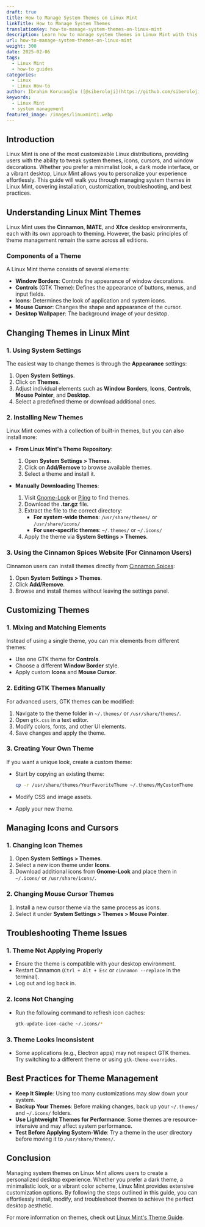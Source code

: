 ```yaml
---
draft: true
title: How to Manage System Themes on Linux Mint
linkTitle: How to Manage System Themes
translationKey: how-to-manage-system-themes-on-linux-mint
description: Learn how to manage system themes in Linux Mint with this step-by-step guide.
url: how-to-manage-system-themes-on-linux-mint
weight: 300
date: 2025-02-06
tags:
  - Linux Mint
  - how-to guides
categories:
  - Linux
  - Linux How-to
author: İbrahim Korucuoğlu ([@siberoloji](https://github.com/siberoloji))
keywords:
  - Linux Mint
  - system management
featured_image: /images/linuxmint1.webp
---
```

## Introduction

Linux Mint is one of the most customizable Linux distributions, providing users with the ability to tweak system themes, icons, cursors, and window decorations. Whether you prefer a minimalist look, a dark mode interface, or a vibrant desktop, Linux Mint allows you to personalize your experience effortlessly. This guide will walk you through managing system themes in Linux Mint, covering installation, customization, troubleshooting, and best practices.

## Understanding Linux Mint Themes

Linux Mint uses the **Cinnamon**, **MATE**, and **Xfce** desktop environments, each with its own approach to theming. However, the basic principles of theme management remain the same across all editions.

### Components of a Theme

A Linux Mint theme consists of several elements:

- **Window Borders**: Controls the appearance of window decorations.
- **Controls** (GTK Theme): Defines the appearance of buttons, menus, and input fields.
- **Icons**: Determines the look of application and system icons.
- **Mouse Cursor**: Changes the shape and appearance of the cursor.
- **Desktop Wallpaper**: The background image of your desktop.

## Changing Themes in Linux Mint

### 1. Using System Settings

The easiest way to change themes is through the **Appearance** settings:

1. Open **System Settings**.
2. Click on **Themes**.
3. Adjust individual elements such as **Window Borders**, **Icons**, **Controls**, **Mouse Pointer**, and **Desktop**.
4. Select a predefined theme or download additional ones.

### 2. Installing New Themes

Linux Mint comes with a collection of built-in themes, but you can also install more:

- **From Linux Mint's Theme Repository**:
  1. Open **System Settings > Themes**.
  2. Click on **Add/Remove** to browse available themes.
  3. Select a theme and install it.

- **Manually Downloading Themes**:
  1. Visit [Gnome-Look](https://www.gnome-look.org/) or [Pling](https://www.pling.com/) to find themes.
  2. Download the **.tar.gz** file.
  3. Extract the file to the correct directory:
     - **For system-wide themes**: `/usr/share/themes/` or `/usr/share/icons/`
     - **For user-specific themes**: `~/.themes/` or `~/.icons/`
  4. Apply the theme via **System Settings > Themes**.

### 3. Using the Cinnamon Spices Website (For Cinnamon Users)

Cinnamon users can install themes directly from [Cinnamon Spices](https://cinnamon-spices.linuxmint.com/):

1. Open **System Settings > Themes**.
2. Click **Add/Remove**.
3. Browse and install themes without leaving the settings panel.

## Customizing Themes

### 1. Mixing and Matching Elements

Instead of using a single theme, you can mix elements from different themes:

- Use one GTK theme for **Controls**.
- Choose a different **Window Border** style.
- Apply custom **Icons** and **Mouse Cursor**.

### 2. Editing GTK Themes Manually

For advanced users, GTK themes can be modified:

1. Navigate to the theme folder in `~/.themes/` or `/usr/share/themes/`.
2. Open `gtk.css` in a text editor.
3. Modify colors, fonts, and other UI elements.
4. Save changes and apply the theme.

### 3. Creating Your Own Theme

If you want a unique look, create a custom theme:

- Start by copying an existing theme:

  ```bash
  cp -r /usr/share/themes/YourFavoriteTheme ~/.themes/MyCustomTheme
  ```

- Modify CSS and image assets.
- Apply your new theme.

## Managing Icons and Cursors

### 1. Changing Icon Themes

1. Open **System Settings > Themes**.
2. Select a new icon theme under **Icons**.
3. Download additional icons from **Gnome-Look** and place them in `~/.icons/` or `/usr/share/icons/`.

### 2. Changing Mouse Cursor Themes

1. Install a new cursor theme via the same process as icons.
2. Select it under **System Settings > Themes > Mouse Pointer**.

## Troubleshooting Theme Issues

### 1. Theme Not Applying Properly

- Ensure the theme is compatible with your desktop environment.
- Restart Cinnamon (`Ctrl + Alt + Esc` or `cinnamon --replace` in the terminal).
- Log out and log back in.

### 2. Icons Not Changing

- Run the following command to refresh icon caches:

  ```bash
  gtk-update-icon-cache ~/.icons/*
  ```

### 3. Theme Looks Inconsistent

- Some applications (e.g., Electron apps) may not respect GTK themes. Try switching to a different theme or using `gtk-theme-overrides`.

## Best Practices for Theme Management

- **Keep It Simple**: Using too many customizations may slow down your system.
- **Backup Your Themes**: Before making changes, back up your `~/.themes/` and `~/.icons/` folders.
- **Use Lightweight Themes for Performance**: Some themes are resource-intensive and may affect system performance.
- **Test Before Applying System-Wide**: Try a theme in the user directory before moving it to `/usr/share/themes/`.

## Conclusion

Managing system themes on Linux Mint allows users to create a personalized desktop experience. Whether you prefer a dark theme, a minimalistic look, or a vibrant color scheme, Linux Mint provides extensive customization options. By following the steps outlined in this guide, you can effortlessly install, modify, and troubleshoot themes to achieve the perfect desktop aesthetic.

For more information on themes, check out [Linux Mint's Theme Guide](https://www.linuxmint.com/themes.php).
